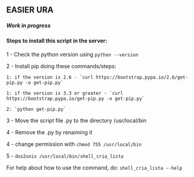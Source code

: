 ## EASIER URA
##### Work in progress


#### Steps to install this script in the server:

1 - Check the python version using `python --version`

2 - Install pip doing these commands/steps:

    1: if the version is 2.6 - `curl https://bootstrap.pypa.io/2.6/get-pip.py -o get-pip.py`
    
    1: if the version is 3.3 or greater - `curl https://bootstrap.pypa.io/get-pip.py -o get-pip.py`
    
    2: `python get-pip.py`

3 - Move the script file .py to the directory /usr/local/bin

4 - Remove the .py by renaiming it

4 - change permission with `chmod 755 /usr/local/bin`

5 - `dos2unix /usr/local/bin/shell_cria_lista`


For help about how to use the command, do: `shell_cria_lista --help`

